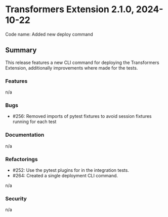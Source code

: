 # Transformers Extension 2.1.0, 2024-10-22

Code name: Added new deploy command

## Summary

This release features a new CLI command for deploying the Transformers Extension,
additionally improvements where made for the tests.

### Features

n/a

### Bugs

- #256: Removed imports of pytest fixtures to avoid session fixtures running for each test

### Documentation

n/a

### Refactorings

- #252: Use the pytest plugins for in the integration tests.
- #264: Created a single deployment CLI command.

n/a

### Security 

n/a